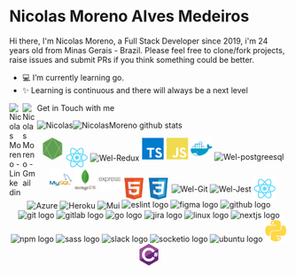 # Nicolas Moreno Alves Medeiros 
Hi there, I'm Nicolas Moreno, a Full Stack Developer since 2019, i'm 24 years old from Minas Gerais - Brazil. Please feel free to clone/fork projects, raise issues and submit PRs if you think something could be better.

- 💻 I’m currently learning go.
- ✨ Learning is continuous and there will always be a next level

Get in Touch with me <a href="https://www.linkedin.com/in/nicolas-moreno-24242117a/">
  <img align="left" alt="Nicolas Moreno - Linkedin" width="24px" src="https://github.com/TheDudeThatCode/TheDudeThatCode/blob/master/Assets/Linkedin.svg" />
</a><a href="mailto:nicolas.morenoam@gmail.com">
  <img align="left" alt="Nicolas Moreno - Gmail" width="26px" src="https://github.com/TheDudeThatCode/TheDudeThatCode/blob/master/Assets/Gmail.svg" />
</a>
<br/>

![NicolasMoreno github stats](https://github-readme-stats.vercel.app/api/top-langs/?username=NicolasAlvesM&theme=dark&title_color=268bd2)
<img align="left" src="https://github-readme-stats.vercel.app/api?username=NicolasAlvesM&count_private=true&show_icons=true&theme=dark&icon_color=ffcbdb&title_color=ffcbdb" alt="Nicolas" />

<!--
- 🔭 I’m currently working on ...
- 🌱 I’m currently learning ...
- 👯 I’m looking to collaborate on ...
- 🤔 I’m looking for help with ...
- 💬 Ask me about ...
- 📫 How to reach me: ...
- 😄 Pronouns: ...
- ⚡ Fun fact: ...
-->


<section style="display: inline_block" align="center">
    <img alt="NodeJS" width="40" height="40" src="https://raw.githubusercontent.com/devicons/devicon/master/icons/nodejs/nodejs-plain.svg" />
    <img align="center" alt="Wel-React" height="40" width="40" src="https://raw.githubusercontent.com/devicons/devicon/master/icons/react/react-original.svg">
    <img align="center" alt="Wel-Redux" height="40" width="40" src="https://cdn.jsdelivr.net/gh/devicons/devicon/icons/redux/redux-original.svg">
    <img alt="Typescript" width="40" height="40" src="https://raw.githubusercontent.com/devicons/devicon/master/icons/typescript/typescript-plain.svg" />
    <img alt="Javascript" width="40" height="40" src="https://raw.githubusercontent.com/devicons/devicon/master/icons/javascript/javascript-plain.svg" />
    <img alt="Docker" width="40" height="40" src="https://raw.githubusercontent.com/devicons/devicon/master/icons/docker/docker-plain.svg" />
    <img src="https://cdn.jsdelivr.net/gh/devicons/devicon/icons/postgresql/postgresql-plain-wordmark.svg" alt="Wel-postgreesql" height="40" width="40" />
    <img src="https://raw.githubusercontent.com/devicons/devicon/master/icons/mysql/mysql-original-wordmark.svg" alt="Wel-mysql" height="40" width="40"  /> 
    <img src="https://raw.githubusercontent.com/devicons/devicon/master/icons/mongodb/mongodb-original-wordmark.svg" alt="Wel-mongodb" height="40" width="40" />
    <img src="https://raw.githubusercontent.com/devicons/devicon/master/icons/express/express-original-wordmark.svg" alt="Wel-express" height="40" width="40" />
    <img align="center" alt="Wel-HTML" height="40" width="40" src="https://raw.githubusercontent.com/devicons/devicon/master/icons/html5/html5-original.svg">
    <img align="center" alt="Wel-CSS" height="40" width="40" src="https://raw.githubusercontent.com/devicons/devicon/master/icons/css3/css3-original.svg">
    <img align="center" alt="Wel-Git" height="40" width="40" src="https://cdn.jsdelivr.net/gh/devicons/devicon/icons/git/git-plain.svg">
    <img align="center" alt="Wel-Jest" height="40" width="40" src="https://cdn.jsdelivr.net/gh/devicons/devicon/icons/jest/jest-plain.svg">
    <img align="center" alt="React" height="40" width="40" src="https://raw.githubusercontent.com/devicons/devicon/master/icons/react/react-original.svg">
    <img align="center" alt="Azure" height="40" width="40"src="https://cdn.jsdelivr.net/gh/devicons/devicon/icons/azure/azure-original.svg" />
    <img align="center" alt="Heroku" height="40" width="40" src="https://cdn.jsdelivr.net/gh/devicons/devicon/icons/heroku/heroku-original-wordmark.svg">
    <img align="center" alt="Mui" height="40" width="40" src="https://cdn.jsdelivr.net/gh/devicons/devicon/icons/materialui/materialui-plain.svg" />
    <img src="https://cdn.jsdelivr.net/gh/devicons/devicon/icons/eslint/eslint-original.svg" height="40" width="40" alt="eslint logo"  />
    <img src="https://cdn.jsdelivr.net/gh/devicons/devicon/icons/figma/figma-original.svg" height="40" width="40" alt="figma logo"  />
    <img src="https://cdn.jsdelivr.net/gh/devicons/devicon/icons/github/github-original.svg" height="40" width="40" alt="github logo"  />
    <img src="https://cdn.jsdelivr.net/gh/devicons/devicon/icons/git/git-original.svg" height="40" width="40" alt="git logo"  />
    <img src="https://cdn.jsdelivr.net/gh/devicons/devicon/icons/gitlab/gitlab-original.svg" height="40" width="40" alt="gitlab logo"  />
    <img src="https://cdn.jsdelivr.net/gh/devicons/devicon/icons/go/go-original.svg" height="40" width="40" alt="go logo"  />
    <img src="https://cdn.jsdelivr.net/gh/devicons/devicon/icons/jira/jira-original.svg" height="40" width="40" alt="jira logo"  />
    <img src="https://cdn.jsdelivr.net/gh/devicons/devicon/icons/linux/linux-original.svg" height="40" width="40" alt="linux logo"  />
    <img src="https://cdn.jsdelivr.net/gh/devicons/devicon/icons/nextjs/nextjs-original.svg" height="40" width="40" alt="nextjs logo"  />
    <img src="https://cdn.jsdelivr.net/gh/devicons/devicon/icons/npm/npm-original-wordmark.svg" height="40" width="40" alt="npm logo"  />
    <img src="https://cdn.jsdelivr.net/gh/devicons/devicon/icons/sass/sass-original.svg" height="40" width="40" alt="sass logo"  />
    <img src="https://cdn.jsdelivr.net/gh/devicons/devicon/icons/slack/slack-original.svg" height="40" width="40" alt="slack logo"  />
    <img src="https://cdn.jsdelivr.net/gh/devicons/devicon/icons/socketio/socketio-original.svg" height="40" width="40" alt="socketio logo"  />
    <img src="https://cdn.jsdelivr.net/gh/devicons/devicon/icons/ubuntu/ubuntu-plain.svg" height="40" width="40" alt="ubuntu logo"  />
    <img alt="Python" width="40" height="40" src="https://raw.githubusercontent.com/devicons/devicon/master/icons/python/python-plain.svg" />
    <img alt="C#" width="40" height="40" src="https://raw.githubusercontent.com/devicons/devicon/master/icons/csharp/csharp-original.svg" />
</section>
